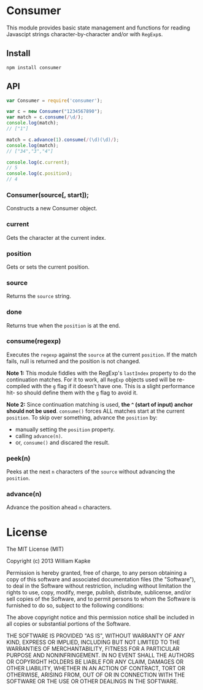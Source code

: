 Consumer
=============

This module provides basic state management and functions for reading Javascipt strings character-by-character
and/or with `RegExp`s.

## Install
```
npm install consumer
```

## API
```javascript
var Consumer = require('consumer');

var c = new Consumer("1234567890");
var match = c.consume(/\d/);
console.log(match);
// ["1"]

match = c.advance(1).consume(/(\d)(\d)/);
console.log(match);
// ["34","3","4"]

console.log(c.current);
// 5
console.log(c.position);
// 4
```

### Consumer(source[, start]);
Constructs a new Consumer object.

### current
Gets the character at the current index.

### position
Gets or sets the current position.

### source
Returns the `source` string.

### done
Returns true when the `position` is at the end.

### consume(regexp)
Executes the `regexp` against the `source` at the current `position`. If the match fails, null is returned and the
position is not changed.

**Note 1:** This module fiddles with the RegExp's `lastIndex` property to do the continuation matches. For it to work,
all `RegExp` objects used will be re-compiled with the `g` flag if it doesn't have one. This is a slight
performance hit- so should define them with the `g` flag to avoid it.

**Note 2:** Since continuation matching is used, **the `^` (start of input) anchor should not be used**. `consume()`
forces ALL matches start at the current `position`. To skip over something, advance the `position` by:

* manually setting the `position` property.
* calling `advance(n)`.
* or, `consume()` and discared the result.

### peek(n)
Peeks at the next `n` characters of the `source` without advancing the `position`.

### advance(n)
Advance the position ahead `n` characters.

# License
The MIT License (MIT)

Copyright (c) 2013 William Kapke

Permission is hereby granted, free of charge, to any person obtaining a copy of
this software and associated documentation files (the "Software"), to deal in
the Software without restriction, including without limitation the rights to
use, copy, modify, merge, publish, distribute, sublicense, and/or sell copies of
the Software, and to permit persons to whom the Software is furnished to do so,
subject to the following conditions:

The above copyright notice and this permission notice shall be included in all
copies or substantial portions of the Software.

THE SOFTWARE IS PROVIDED "AS IS", WITHOUT WARRANTY OF ANY KIND, EXPRESS OR
IMPLIED, INCLUDING BUT NOT LIMITED TO THE WARRANTIES OF MERCHANTABILITY, FITNESS
FOR A PARTICULAR PURPOSE AND NONINFRINGEMENT. IN NO EVENT SHALL THE AUTHORS OR
COPYRIGHT HOLDERS BE LIABLE FOR ANY CLAIM, DAMAGES OR OTHER LIABILITY, WHETHER
IN AN ACTION OF CONTRACT, TORT OR OTHERWISE, ARISING FROM, OUT OF OR IN
CONNECTION WITH THE SOFTWARE OR THE USE OR OTHER DEALINGS IN THE SOFTWARE.
